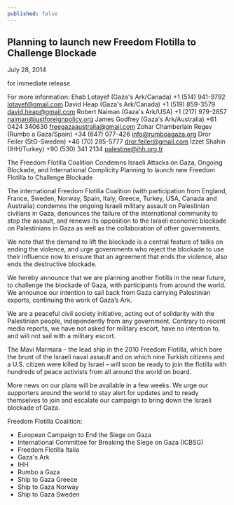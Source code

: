 ```yaml
---
published: false
---
```


## Planning to launch new Freedom Flotilla to Challenge Blockade

July 28, 2014

for immediate release 

For more information:
Ehab Lotayef (Gaza's Ark/Canada) +1 (514) 941-9792 lotayef@gmail.com
David Heap  (Gaza's Ark/Canada) +1 (519) 859-3579 david.heap@gmail.com
Robert Naiman (Gaza's Ark/USA) +1 (217) 979-2857 naiman@justforeignpolicy.org
James Godfrey (Gaza's Ark/Australia) +61 0424 340630 freegazaaustralia@gmail.com
Zohar Chamberlain Regev (Rumbo a Gaza/Spain) +34 (647) 077-426  info@rumboagaza.org
Dror Feiler (StG-Sweden) +46 (70) 285-5777 dror.feiler@gmail.com
İzzet Shahin (IHH/Turkey) +90 (530) 341 2134  palestine@ihh.org.tr
 
The Freedom Flotilla Coalition Condemns Israeli Attacks on Gaza, Ongoing Blockade, and International Complicity
Planning to launch new Freedom Flotilla to Challenge Blockade

The international Freedom Flotilla Coalition (with participation from England, France, Sweden, Norway, Spain, Italy, Greece, Turkey, USA, Canada and Australia) condemns the ongoing Israeli military assault on Palestinian civilians in Gaza, denounces the failure of the international community to stop the assault, and renews its opposition to the Israeli economic blockade on Palestinians in Gaza as well as the collaboration of other governments.

We note that the demand to lift the blockade is a central feature of talks on ending the violence, and urge governments who reject the blockade to use their influence now to ensure that an agreement that ends the violence, also ends the destructive blockade.

We hereby announce that we are planning another flotilla in the near future, to challenge the blockade of Gaza, with participants from around the world. We announce our intention to sail back from Gaza carrying Palestinian exports, continuing the work of Gaza’s Ark.

We are a peaceful civil society initiative, acting out of solidarity with the Palestinian people, independently from any government. Contrary to recent media reports, we have not asked for military escort, have no intention to, and will not sail with a military escort.

The Mavi Marmara – the lead ship in the 2010 Freedom Flotilla, which bore the brunt of the Israeli naval assault and on which nine Turkish citizens and a U.S. citizen were killed by Israel – will soon be ready to join the flotilla with hundreds of peace activists from all around the world on board.

More news on our plans will be available in a few weeks. We urge our supporters around the world to stay alert for updates and to ready themselves to join and escalate our campaign to bring down the Israeli blockade of Gaza.

Freedom Flotilla Coalition:

* European Campaign to End the Siege on Gaza
* International Committee for Breaking the Siege on Gaza (ICBSG)
* Freedom Flotilla Italia
* Gaza's Ark
* IHH
* Rumbo a Gaza
* Ship to Gaza Greece
* Ship to Gaza Norway
* Ship to Gaza Sweden